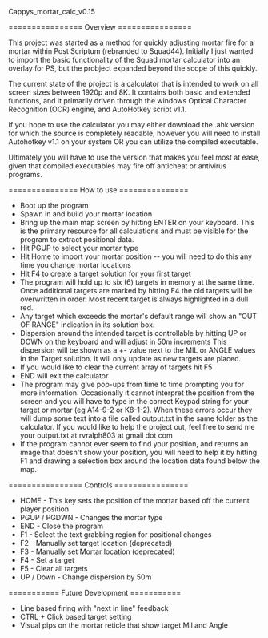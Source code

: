 Cappys_mortar_calc_v0.15

================ Overview ================

This project was started as a method for quickly adjusting mortar fire for a mortar within Post Scriptum (rebranded to Squad44). 
Initially I just wanted to import the basic functionality of the Squad mortar calculator into an overlay for PS, but the probject
expanded beyond the scope of this quickly.

The current state of the project is a calculator that is intended to work on all screen sizes between 1920p and 8K. 
It contains both basic and extended functions, and it primarily driven through the windows Optical Character Recognition (OCR)
engine, and AutoHotkey script v1.1.

If you hope to use the calculator you may either download the .ahk version for which the source is completely readable,
however you will need to install Autohotkey v1.1 on your system OR you can utilize the compiled executable. 

Ultimately you will have to use the version that makes you feel most at ease, given that compiled executables may fire off 
anticheat or antivirus programs.

=============== How to use ===============
- Boot up the program
- Spawn in and build your mortar location
- Bring up the main map screen by hitting ENTER on your keyboard. This is the primary resource for all calculations and must be
  visible for the program to extract positional data.
- Hit PGUP to select your mortar type
- Hit Home to import your mortar position -- you will need to do this any time you change mortar locations
- Hit F4 to create a target solution for your first target
- The program will hold up to six (6) targets in memory at the same time. Once additional targets are marked by hitting F4 the
  old targets will be overwritten in order. Most recent target is always highlighted in a dull red.
- Any target which exceeds the mortar's default range will show an "OUT OF RANGE" indication in its solution box.
- Dispersion around the intended target is controllable by hitting UP or DOWN on the keyboard and will adjust in 50m increments
  This dispersion will be shown as a +- value next to the MIL or ANGLE values in the Target solution. It will only update as new
  targets are placed.
- If you would like to clear the current array of targets hit F5
- END will exit the calculator
- The program may give pop-ups from time to time prompting you for more information. Occasionally it cannot interpret the position
  from the screen and you will have to type in the correct Keypad string for your target or mortar (eg A14-9-2 or K8-1-2).
  When these errors occur they will dump some text into a file called output.txt in the same folder as the calculator. If you would like
  to help the project out, feel free to send me your output.txt at rvralph803 at gmail dot com
- If the program cannot ever seem to find your position, and returns an image that doesn't show your position, you will need to help it
  by hitting F1 and drawing a selection box around the location data found below the map.

================ Controls ================

- HOME         - This key sets the position of the mortar based off the current player position
- PGUP / PGDWN - Changes the mortar type
- END          - Close the program
- F1           - Select the text grabbing region for positional changes
- F2           - Manually set target location (deprecated)
- F3           - Manually set Mortar location (deprecated)
- F4           - Set a target
- F5           - Clear all targets
- UP / Down    - Change dispersion by 50m


=========== Future Development ===========

- Line based firing with "next in line" feedback
- CTRL + Click based target setting
- Visual pips on the mortar reticle that show target Mil and Angle
